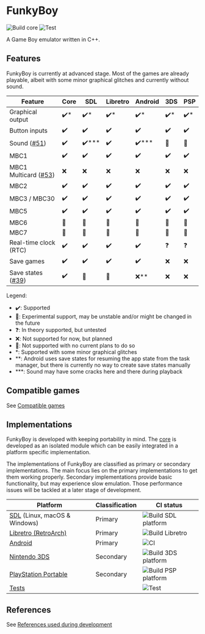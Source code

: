 # FunkyBoy

![Build core](https://github.com/kremi151/FunkyBoy/workflows/Build%20core/badge.svg)
![Test](https://github.com/kremi151/FunkyBoy/workflows/Test/badge.svg)

A Game Boy emulator written in C++.

## Features

FunkyBoy is currently at advanced stage.
Most of the games are already playable, albeit with some minor graphical glitches and currently without sound.

|Feature|Core|SDL|Libretro|Android|3DS|PSP|
|-|-|-|-|-|-|-|
|Graphical output|:heavy_check_mark:*|:heavy_check_mark:*|:heavy_check_mark:*|:heavy_check_mark:*|:heavy_check_mark:*|:heavy_check_mark:*|
|Button inputs|:heavy_check_mark:|:heavy_check_mark:|:heavy_check_mark:|:heavy_check_mark:|:heavy_check_mark:|:heavy_check_mark:|
|Sound ([#51](https://github.com/kremi151/FunkyBoy/issues/51))|:heavy_check_mark:|:heavy_check_mark:\*\*\*|:heavy_check_mark:|:heavy_check_mark:\*\*\*|:no_entry_sign:|:no_entry_sign:|
|MBC1|:heavy_check_mark:|:heavy_check_mark:|:heavy_check_mark:|:heavy_check_mark:|:heavy_check_mark:|:heavy_check_mark:|
|MBC1 Multicard ([#53](https://github.com/kremi151/FunkyBoy/issues/53))|:x:|:x:|:x:|:x:|:x:|:x:|
|MBC2|:heavy_check_mark:|:heavy_check_mark:|:heavy_check_mark:|:heavy_check_mark:|:heavy_check_mark:|:heavy_check_mark:|
|MBC3 / MBC30|:heavy_check_mark:|:heavy_check_mark:|:heavy_check_mark:|:heavy_check_mark:|:heavy_check_mark:|:heavy_check_mark:|
|MBC5|:heavy_check_mark:|:heavy_check_mark:|:heavy_check_mark:|:heavy_check_mark:|:heavy_check_mark:|:heavy_check_mark:|
|MBC6|:no_entry_sign:|:no_entry_sign:|:no_entry_sign:|:no_entry_sign:|:no_entry_sign:|:no_entry_sign:|
|MBC7|:no_entry_sign:|:no_entry_sign:|:no_entry_sign:|:no_entry_sign:|:no_entry_sign:|:no_entry_sign:|
|Real-time clock (RTC)|:heavy_check_mark:|:heavy_check_mark:|:heavy_check_mark:|:heavy_check_mark:|:question:|:question:|
|Save games|:heavy_check_mark:|:heavy_check_mark:|:heavy_check_mark:|:heavy_check_mark:|:x:|:x:|
|Save states ([#39](https://github.com/kremi151/FunkyBoy/issues/39))|:heavy_check_mark:|:eyes:|:eyes:|:x:**|:x:|:x:|

Legend:
- :heavy_check_mark:: Supported
- :eyes:: Experimental support, may be unstable and/or might be changed in the future
- :question:: In theory supported, but untested
- :x:: Not supported for now, but planned
- :no_entry_sign:: Not supported with no current plans to do so
- \*: Supported with some minor graphical glitches
- \*\*: Android uses save states for resuming the app state from the task manager, but there is currently no way to create save states manually
- \*\*\*: Sound may have some cracks here and there during playback

## Compatible games
See [Compatible games](./docs/COMPATIBLE_GAMES.md)

## Implementations

FunkyBoy is developed with keeping portability in mind.
The [core](https://github.com/kremi151/FunkyBoy/tree/master/core) is developed as an isolated module which can be easily integrated in a platform specific implementation.

The implementations of FunkyBoy are classified as primary or secondary implementations.
The main focus lies on the primary implementations to get them working properly.
Secondary implementations provide basic functionality, but may experience slow emulation.
Those performance issues will be tackled at a later stage of development.

|Platform|Classification|CI status|
|--------|--------------|---------|
|[SDL](https://github.com/kremi151/FunkyBoy/tree/master/platform-sdl) (Linux, macOS & Windows)|Primary|![Build SDL platform](https://github.com/kremi151/FunkyBoy/workflows/Build%20SDL%20platform/badge.svg)|
|[Libretro (RetroArch)](https://github.com/kremi151/FunkyBoy/tree/master/platform-libretro)|Primary|![Build Libretro](https://github.com/kremi151/FunkyBoy/workflows/Build%20Libretro/badge.svg)|
|[Android](https://github.com/kremi151/FunkyBoyAndroid)|Primary|![CI](https://github.com/kremi151/FunkyBoyAndroid/workflows/CI/badge.svg)|
|[Nintendo 3DS](https://github.com/kremi151/FunkyBoy/tree/master/platform-3ds)|Secondary|![Build 3DS platform](https://github.com/kremi151/FunkyBoy/workflows/Build%203DS%20platform/badge.svg)|
|[PlayStation Portable](https://github.com/kremi151/FunkyBoy/tree/master/platform-psp)|Secondary|![Build PSP platform](https://github.com/kremi151/FunkyBoy/workflows/Build%20PSP%20platform/badge.svg)|
|[Tests](https://github.com/kremi151/FunkyBoy/tree/master/test)| |![Test](https://github.com/kremi151/FunkyBoy/workflows/Test/badge.svg)|

## References

See [References used during development](./docs/REFERENCES.md)
